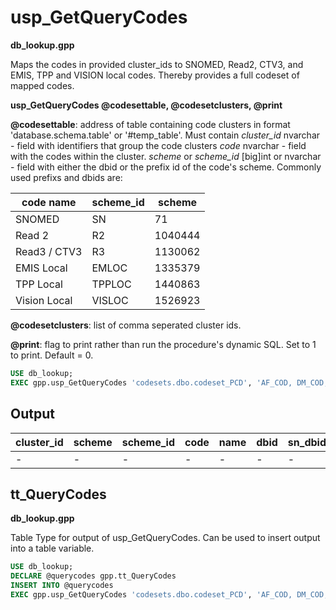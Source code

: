 # usp_GetQueryCodes
**db_lookup.gpp**

Maps the codes in provided cluster_ids to SNOMED, Read2, CTV3, and EMIS, TPP and VISION local codes. Thereby provides a full codeset of mapped codes.

**usp_GetQueryCodes @codesettable, @codesetclusters, @print**

**@codesettable**: address of table containing code clusters in format 'database.schema.table' or '#temp_table'. Must contain
*cluster_id* nvarchar - field with identifiers that group the code clusters
*code* nvarchar - field with the codes within the cluster.
*scheme*  or *scheme_id*  [big]int or nvarchar - field with either the dbid or the prefix id of the code's scheme. Commonly used prefixs and dbids are:

code name | scheme_id | scheme
-|-|-
SNOMED | SN | 71
Read 2 | R2 | 1040444
Read3 / CTV3 | R3 | 1130062
EMIS Local | EMLOC | 1335379
TPP Local | TPPLOC | 1440863
Vision Local | VISLOC | 1526923

**@codesetclusters**: list of comma seperated cluster ids.

**@print**: flag to print rather than run the procedure's dynamic SQL. Set to 1 to print. Default = 0.
```SQL
USE db_lookup;
EXEC gpp.usp_GetQueryCodes 'codesets.dbo.codeset_PCD', 'AF_COD, DM_COD, DMRES_COD'
```

## Output
cluster_id | scheme | scheme_id | code | name | dbid | sn_dbid | sn_code
-|-|-|-|-|-|-|-
-|-|-|-|-|-|-|-

## tt_QueryCodes
**db_lookup.gpp**

Table Type for output of usp_GetQueryCodes. Can be used to insert output into a table variable.
```SQL
USE db_lookup;
DECLARE @querycodes gpp.tt_QueryCodes
INSERT INTO @querycodes
EXEC gpp.usp_GetQueryCodes 'codesets.dbo.codeset_PCD', 'AF_COD, DM_COD, DMRES_COD'
```
